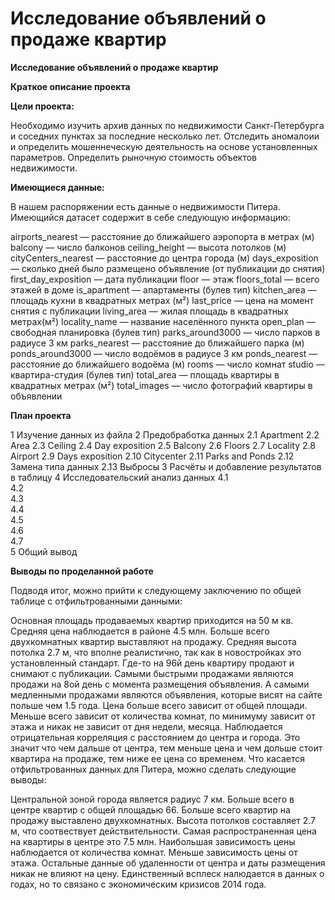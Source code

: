 # Исследование объявлений о продаже квартир
**Исследование объявлений о продаже квартир**

**Краткое описание проекта**

**Цели проекта:**

Необходимо изучить архив данных по недвижимости Санкт-Петербурга и соседних пунктах за последние несколько лет.
Отследить аномалоии и определить мошеннеческую деятельность на основе установленных параметров.
Определить рыночную стоимость объектов недвижимости.

**Имеющиеся данные:**

В нашем распоряжении есть данные о недвижимости Питера. Имеющийся датасет содержит в себе следующую информацию:

airports_nearest — расстояние до ближайшего аэропорта в метрах (м)
balcony — число балконов
ceiling_height — высота потолков (м)
cityCenters_nearest — расстояние до центра города (м)
days_exposition — сколько дней было размещено объявление (от публикации до снятия)
first_day_exposition — дата публикации
floor — этаж
floors_total — всего этажей в доме
is_apartment — апартаменты (булев тип)
kitchen_area — площадь кухни в квадратных метрах (м²)
last_price — цена на момент снятия с публикации
living_area — жилая площадь в квадратных метрах(м²)
locality_name — название населённого пункта
open_plan — свободная планировка (булев тип)
parks_around3000 — число парков в радиусе 3 км
parks_nearest — расстояние до ближайшего парка (м)
ponds_around3000 — число водоёмов в радиусе 3 км
ponds_nearest — расстояние до ближайшего водоёма (м)
rooms — число комнат
studio — квартира-студия (булев тип)
total_area — площадь квартиры в квадратных метрах (м²)
total_images — число фотографий квартиры в объявлении

**План проекта**

1  Изучение данных из файла
2  Предобработка данных
2.1  Apartment
2.2  Area
2.3  Ceiling
2.4  Day exposition
2.5  Balcony
2.6  Floors
2.7  Locality
2.8  Airport
2.9  Days exposition
2.10  Citycenter
2.11  Parks and Ponds
2.12  Замена типа данных
2.13  Выбросы
3  Расчёты и добавление результатов в таблицу
4  Исследовательский анализ данных
4.1  
4.2  
4.3  
4.4  
4.5  
4.6  
4.7  
5  Общий вывод

**Выводы по проделанной работе**

Подводя итог, можно прийти к следующему заключению по общей таблице с отфильтрованными данными:

Основная площадь продаваемых квартир приходится на 50 м кв.
Средняя цена наблюдается в районе 4.5 млн.
Больше всего двухкомнатных квартир выставляют на продажу.
Средняя высота потолка 2.7 м, что вполне реалистично, так как в новостройках это установленный стандарт.
Где-то на 96й день квартиру продают и снимают с публикации. Самыми быстрыми продажами являются продажи на 8ой день с момента размещения объявления. А самыми медленными продажами являются объявления, которые висят на сайте польше чем 1.5 года.
Цена больше всего зависит от общей площади. Меньше всего зависит от количества комнат, по минимуму зависит от этажа и никак не зависит от дня недели, месяца. Наблюдается отрицательная корреляция с расстоянием до центра и города. Это значит что чем дальше от центра, тем меньше цена и чем дольше стоит квартира на продаже, тем ниже ее цена со временем.
Что касается отфильтрованных данных для Питера, можно сделать следующие выводы:

Центральной зоной города является радиус 7 км.
Больше всего в центре квартир с общей площадью 66.
Больше всего квартир на продажу выставлено двухкомнатных.
Высота потолков составляет 2.7 м, что соотвествует действительности.
Самая распространенная цена на квартиры в центре это 7.5 млн.
Наибольшая зависимость цены наблюдается от количества комнат. Меньше зависимость цены от этажа. Остальные данные об удаленности от центра и даты размещения никак не влияют на цену. Единственный всплеск налюдается в данных о годах, но то связано с экономическим кризисов 2014 года.
